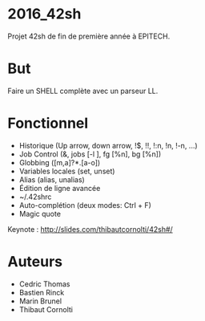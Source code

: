 # 2016_42sh
Projet 42sh de fin de première année à EPITECH.

# But
Faire un SHELL complète avec un parseur LL.

# Fonctionnel
- Historique (Up arrow, down arrow, !$, !!, !:n, !n, !-n, ...)
- Job Control (&, jobs [-l ], fg [%n], bg [%n])
- Globbing ([m,a]?*.[a-o])
- Variables locales (set, unset)
- Alias (alias, unalias)
- Édition de ligne avancée
- ~/.42shrc
- Auto-complétion (deux modes: Ctrl + F)
- Magic quote

Keynote : http://slides.com/thibautcornolti/42sh#/

# Auteurs
- Cedric Thomas
- Bastien Rinck
- Marin Brunel
- Thibaut Cornolti
